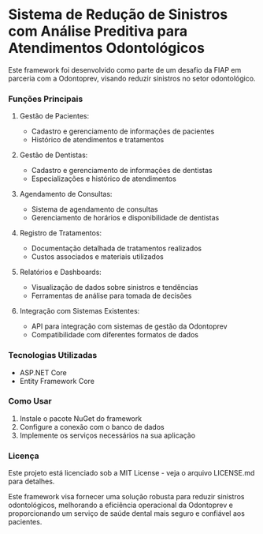 # Sistema de Redução de Sinistros com Análise Preditiva para Atendimentos Odontológicos
Este framework foi desenvolvido como parte de um desafio da FIAP em parceria com a Odontoprev, visando reduzir sinistros no setor odontológico.

### Funções Principais
1. Gestão de Pacientes:
    - Cadastro e gerenciamento de informações de pacientes
    - Histórico de atendimentos e tratamentos

2. Gestão de Dentistas:
    - Cadastro e gerenciamento de informações de dentistas
    - Especializações e histórico de atendimentos

3. Agendamento de Consultas:
    - Sistema de agendamento de consultas
    - Gerenciamento de horários e disponibilidade de dentistas

4. Registro de Tratamentos:
    - Documentação detalhada de tratamentos realizados
    - Custos associados e materiais utilizados

5. Relatórios e Dashboards:
    - Visualização de dados sobre sinistros e tendências
    - Ferramentas de análise para tomada de decisões

6. Integração com Sistemas Existentes:
    - API para integração com sistemas de gestão da Odontoprev
    - Compatibilidade com diferentes formatos de dados

### Tecnologias Utilizadas
- ASP.NET Core
- Entity Framework Core

### Como Usar
1. Instale o pacote NuGet do framework
2. Configure a conexão com o banco de dados
3. Implemente os serviços necessários na sua aplicação

### Licença
Este projeto está licenciado sob a MIT License - veja o arquivo LICENSE.md para detalhes.

Este framework visa fornecer uma solução robusta para reduzir sinistros odontológicos, melhorando a eficiência operacional da Odontoprev e proporcionando um serviço de saúde dental mais seguro e confiável aos pacientes.
